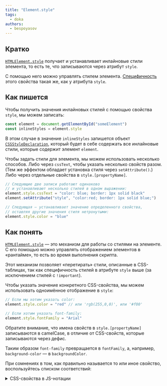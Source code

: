 ```yaml
---
title: "Element.style"
tags:
  - doka
authors:
  - bespoyasov
---
```


## Кратко

[`HTMLElement.style`](http://htmlelement.style) получает и устанавливает инлайновые стили элемента, то есть те, что записываются через атрибут `style`.

С помощью него можно управлять стилем элемента. [Специфичность](https://developer.mozilla.org/ru/docs/Web/CSS/Specificity) этого свойства такая же, как у атрибута `style`.

## Как пишется

Чтобы получить значения инлайновых стилей с помощью свойства `style`, мы можем записать:

```js
const element = document.getElementById("someElement")
const inlineStyles = element.style
```

В этом случае в значение `inlineStyles` запишется объект [`CSSStyleDeclaration`](https://developer.mozilla.org/ru/docs/Web/API/CSSStyleDeclaration), который будет в себе содержать все инлайновые стили, которые содержит элемент `element`.

Чтобы задать стили для элемента, мы можем использовать несколько способов. Либо через `cssText`, чтобы указать несколько свойств разом. (Тем же эффектом обладает установка стиля через `setAttribute()`.) Либо через отдельные свойства в `style.[propertyName]`.

```js
// Следующие две записи работают одинаково
// и устанавливают несколько стилей в одном выражении:
element.style.cssText = "color: blue; border: 1px solid black"
element.setAttribute("style", "color:red; border: 1px solid blue;")

// Следующая — устанавливает значение определенного свойства,
// оставляя другие значения стиля нетронутыми:
element.style.color = "blue"
```

## Как понять

[`HTMLElement.style`](http://htmlelement.style) — это механизм для работы со стилями на элементе. С его помощью можно управлять отображением элементов в «рантайме», то есть во время выполнения скрипта.

Этот механизм позволяет «перетирать» стили, описанные в CSS-таблицах, так как специфичность стилей в атрибуте `style` выше (за исключением стилей с `!important`).

Чтобы указать значение конкретного CSS-свойства, мы можем использовать одноимённое отображение в `style`:

```js
// Если мы хотим указать color:
element.style.color = "red" // или 'rgb(255,0,0)', или '#f00'

// Если хотим указать font-family:
element.style.fontFamily = "Arial"
```

Обратите внимание, что имена свойств в `style.[propertyName]` записываются в camelCase, в отличие от CSS-свойств, которые записываются через дефис.

Таким образом `font-family` превращается в `fontFamily`, а, например, `background-color` — в `backgroundColor`.

При сомнениях в том, как правильно называется то или иное свойство, воспользуйтесь списком соответствий:

<details class="article__table article__table_all-half">
  <summary>CSS-свойства в JS-нотации</summary>

| CSS | JavaScript |
| --- | --- |
| [background]() | background |
| [background-attachment]() | backgroundAttachment |
| [background-color](/css/background-color/) | backgroundColor |
| [background-image](/css/background-image/) | backgroundImage |
| [background-position](/css/background-position/) | backgroundPosition |
| [background-repeat](/css/background-repeat/) | backgroundRepeat |
| [border](/css/border/) | border |
| [border-bottom](/css/border/#как-это-понять) | borderBottom |
| [border-bottom-color](/css/border/#как-это-понять) | borderBottomColor |
| [border-bottom-style](/css/border/#как-это-понять) | borderBottomStyle |
| [border-bottom-width](/css/border/#как-это-понять) | borderBottomWidth |
| [border-color](/css/border/#border-color) | borderColor |
| [border-left](/css/border/#как-это-понять) | borderLeft |
| [border-left-color](/css/border/#как-это-понять) | borderLeftColor |
| [border-left-style](/css/border/#как-это-понять) | borderLeftStyle |
| [border-left-width](/css/border/#как-это-понять) | borderLeftWidth |
| [border-right](/css/border/#как-это-понять) | borderRight |
| [border-right-color](/css/border/#как-это-понять) | borderRightColor |
| [border-right-style](/css/border/#как-это-понять) | borderRightStyle |
| [border-right-width](/css/border/#как-это-понять) | borderRightWidth |
| [border-style](/css/border/#border-style) | borderStyle |
| [border-top](/css/border/#как-это-понять) | borderTop |
| [border-top-color](/css/border/#как-это-понять) | borderTopColor |
| [border-top-style](/css/border/#как-это-понять) | borderTopStyle |
| [border-top-width](/css/border/#как-это-понять) | borderTopWidth |
| [border-width](/css/border/#border-width) | borderWidth |
| [clear]() | clear |
| [clip]() | clip |
| [color](/css/color/) | color |
| [cursor](/css/cursor/) | cursor |
| [display](/css/display/) | display |
| [filter]() | filter |
| [float]() | cssFloat |
| [font]() | font |
| [font-family](/css/font-family/) | fontFamily |
| [font-size](/css/font-size/) | fontSize |
| [font-variant]() | fontVariant |
| [font-weight](/css/font-weight/) | fontWeight |
| [height](/css/height/) | height |
| [left]() | left |
| [letter-spacing](/css/letter-spacing/) | letterSpacing |
| [line-height](/css/line-height/) | lineHeight |
| [list-style]() | listStyle |
| [list-style-image](/css/list-style-image/) | listStyleImage |
| [list-style-position](/css/list-style-position/) | listStylePosition |
| [list-style-type](/css/list-style-type/) | listStyleType |
| [margin](/css/margin/) | margin |
| [margin-bottom](/css/margin/#кратко) | marginBottom |
| [margin-left](/css/margin/#кратко) | marginLeft |
| [margin-right](/css/margin/#кратко) | marginRight |
| [margin-top](/css/margin/#кратко) | marginTop |
| [overflow]() | overflow |
| [padding](/css/padding/) | padding |
| [padding-bottom](/css/padding/#кратко) | paddingBottom |
| [padding-left](/css/padding/#кратко) | paddingLeft |
| [padding-right](/css/padding/#кратко) | paddingRight |
| [padding-top](/css/padding/#кратко) | paddingTop |
| [page-break-after]() | pageBreakAfter |
| [page-break-before]() | pageBreakBefore |
| [position]() | position |
| [stroke-dasharray]() | strokeDasharray |
| [stroke-dashoffset]() | strokeDashoffset |
| [stroke-width]() | strokeWidth |
| [text-align](/css/text-align/) | textAlign |
| [text-decoration](/css/text-decoration/) | textDecoration |
| [text-indent]() | textIndent |
| [text-transform](/css/text-transform/) | textTransform |
| [top]() | top |
| [vertical-align](/css/vertical-align/) | verticalAlign |
| [visibility](/css/visibility/) | visibility |
| [width](/css/width/) | width |

</details>
